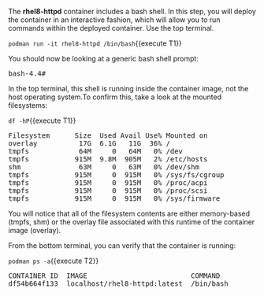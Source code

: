 The __rhel8-httpd__ container includes a bash shell.  In this step, you will
deploy the container in an interactive fashion, which will allow you to run commands within the deployed container. Use the top terminal.

`podman run -it rhel8-httpd /bin/bash`{{execute T1}}

You should now be looking at a generic bash shell prompt:
<pre class="file">
bash-4.4#
</pre>

In the top terminal, this shell is running inside the container image, not the host operating system.To confirm this, take a look at the mounted filesystems:

`df -hP`{{execute T1}}

<pre class="file">
Filesystem      Size  Used Avail Use% Mounted on
overlay          17G  6.1G   11G  36% /
tmpfs            64M     0   64M   0% /dev
tmpfs           915M  9.8M  905M   2% /etc/hosts
shm              63M     0   63M   0% /dev/shm
tmpfs           915M     0  915M   0% /sys/fs/cgroup
tmpfs           915M     0  915M   0% /proc/acpi
tmpfs           915M     0  915M   0% /proc/scsi
tmpfs           915M     0  915M   0% /sys/firmware
</pre>

You will notice that all of the filesystem contents are either memory-based (tmpfs, shm) or the overlay file associated with this runtime of the container image (overlay).

From the bottom terminal, you can verify that the container is running:

`podman ps -a`{{execute T2}}
<pre class="file">
CONTAINER ID  IMAGE                         COMMAND               CREATED         STATUS                    PORTS                   NAMES
df54b664f133  localhost/rhel8-httpd:latest  /bin/bash             34 seconds ago  Up 33 seconds ago                                 heuristic_cray
</pre>
